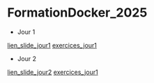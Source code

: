 # FormationDocker_2025

* Jour 1

[lien_slide_jour1](https://github.com/SitrakaResearchAndPOC/FormationDocker_2025/blob/main/Docker%20Jours%201.pptx)
[exercices_jour1](https://github.com/SitrakaResearchAndPOC/FormationDocker_2025/blob/main/Docker%20Jours%201.pptx)

* Jour 2

[lien_slide_jour2](https://github.com/SitrakaResearchAndPOC/FormationDocker_2025/blob/main/Docker%20Jours%202.pptx)
[exercices_jour1](https://github.com/SitrakaResearchAndPOC/FormationDocker_2025/blob/main/Docker%20Jours%201.pptx)
